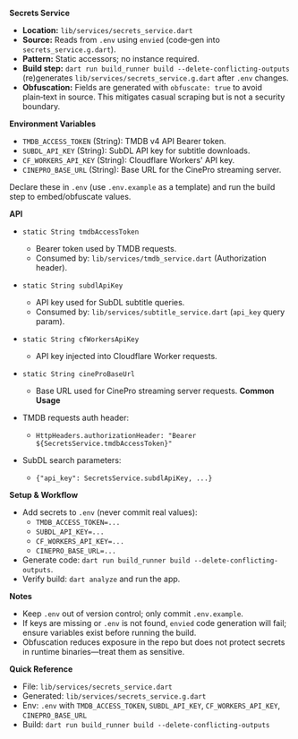 **Secrets Service**

- **Location:** `lib/services/secrets_service.dart`
- **Source:** Reads from `.env` using `envied` (code‑gen into `secrets_service.g.dart`).
- **Pattern:** Static accessors; no instance required.
- **Build step:** `dart run build_runner build --delete-conflicting-outputs` (re)generates `lib/services/secrets_service.g.dart` after `.env` changes.
- **Obfuscation:** Fields are generated with `obfuscate: true` to avoid plain‑text in source. This mitigates casual scraping but is not a security boundary.

**Environment Variables**

- `TMDB_ACCESS_TOKEN` (String): TMDB v4 API Bearer token.
- `SUBDL_API_KEY` (String): SubDL API key for subtitle downloads.
- `CF_WORKERS_API_KEY` (String): Cloudflare Workers' API key.
- `CINEPRO_BASE_URL` (String): Base URL for the CinePro streaming server.

 Declare these in `.env` (use `.env.example` as a template) and run the build step to embed/obfuscate values.

**API**

- `static String tmdbAccessToken`
  - Bearer token used by TMDB requests.
  - Consumed by: `lib/services/tmdb_service.dart` (Authorization header).

- `static String subdlApiKey`
  - API key used for SubDL subtitle queries.
  - Consumed by: `lib/services/subtitle_service.dart` (`api_key` query param).
- `static String cfWorkersApiKey`
  - API key injected into Cloudflare Worker requests.
- `static String cineProBaseUrl`
  - Base URL used for CinePro streaming server requests.
**Common Usage**

- TMDB requests auth header:
  - `HttpHeaders.authorizationHeader: "Bearer ${SecretsService.tmdbAccessToken}"`

- SubDL search parameters:
  - `{"api_key": SecretsService.subdlApiKey, ...}`

**Setup & Workflow**

- Add secrets to `.env` (never commit real values):
  - `TMDB_ACCESS_TOKEN=...`
  - `SUBDL_API_KEY=...`
  - `CF_WORKERS_API_KEY=...`
  - `CINEPRO_BASE_URL=...`
- Generate code: `dart run build_runner build --delete-conflicting-outputs`.
- Verify build: `dart analyze` and run the app.

**Notes**

- Keep `.env` out of version control; only commit `.env.example`.
- If keys are missing or `.env` is not found, `envied` code generation will fail; ensure variables exist before running the build.
- Obfuscation reduces exposure in the repo but does not protect secrets in runtime binaries—treat them as sensitive.

**Quick Reference**

- File: `lib/services/secrets_service.dart`
- Generated: `lib/services/secrets_service.g.dart`
- Env: `.env` with `TMDB_ACCESS_TOKEN`, `SUBDL_API_KEY`, `CF_WORKERS_API_KEY`, `CINEPRO_BASE_URL`
- Build: `dart run build_runner build --delete-conflicting-outputs`
